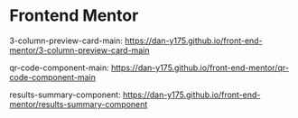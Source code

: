 # Frontend Mentor 

3-column-preview-card-main: https://dan-y175.github.io/front-end-mentor/3-column-preview-card-main

qr-code-component-main: https://dan-y175.github.io/front-end-mentor/qr-code-component-main

results-summary-component: https://dan-y175.github.io/front-end-mentor/results-summary-component